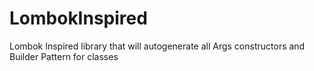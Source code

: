 # LombokInspired
Lombok Inspired library that will autogenerate all Args constructors and Builder Pattern for classes
